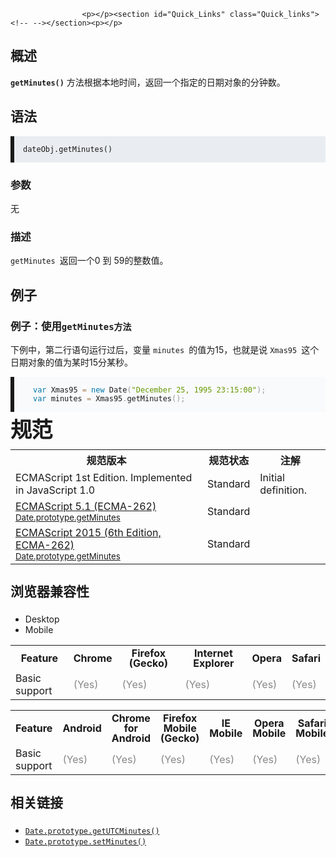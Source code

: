 
                
                  
                    <p></p><section id="Quick_Links" class="Quick_links"><!-- --></section><p></p>

<h2 name="Summary" id="Summary">&#x6982;&#x8FF0;</h2>

<p><strong><code>getMinutes()</code></strong> &#x65B9;&#x6CD5;&#x6839;&#x636E;&#x672C;&#x5730;&#x65F6;&#x95F4;&#xFF0C;&#x8FD4;&#x56DE;&#x4E00;&#x4E2A;&#x6307;&#x5B9A;&#x7684;&#x65E5;&#x671F;&#x5BF9;&#x8C61;&#x7684;&#x5206;&#x949F;&#x6570;&#x3002;</p>

<h2 name="Syntax" id="Syntax">&#x8BED;&#x6CD5;</h2>

<pre class="syntaxbox  language-html" style="margin-bottom: 0px; padding: 1em; border-left-width: 6px; border-left-style: solid; font-family: Consolas, Monaco, &apos;Andale Mono&apos;, monospace; font-size: 14px; text-shadow: none; direction: ltr; white-space: normal; background-color: rgba(212, 221, 228, 0.498039);"><code class="language-html" style="font-family: Consolas, Monaco, &apos;Andale Mono&apos;, monospace; color: inherit; text-shadow: none; direction: ltr;">dateObj.getMinutes()</code></pre>

<h3 name="Parameters" id="Parameters">&#x53C2;&#x6570;</h3>

<p>&#x65E0;</p>

<h3 name="Description" id="Description">&#x63CF;&#x8FF0;</h3>

<p><code>getMinutes&#xA0;</code>&#x8FD4;&#x56DE;&#x4E00;&#x4E2A;0 &#x5230; 59&#x7684;&#x6574;&#x6570;&#x503C;&#x3002;</p>

<h2 name="Examples" id="Examples">&#x4F8B;&#x5B50;</h2>

<h3 name="Example:_Using_getMinutes" id="Example:_Using_getMinutes">&#x4F8B;&#x5B50;&#xFF1A;&#x4F7F;&#x7528;<code>getMinutes&#x65B9;&#x6CD5;</code></h3>

<p>&#x4E0B;&#x4F8B;&#x4E2D;&#xFF0C;&#x7B2C;&#x4E8C;&#x884C;&#x8BED;&#x53E5;&#x8FD0;&#x884C;&#x8FC7;&#x540E;&#xFF0C;&#x53D8;&#x91CF;&#xA0;<code>minutes&#xA0;</code>&#x7684;&#x503C;&#x4E3A;15&#xFF0C;&#x4E5F;&#x5C31;&#x662F;&#x8BF4;&#xA0;<code>Xmas95&#xA0;</code>&#x8FD9;&#x4E2A;&#x65E5;&#x671F;&#x5BF9;&#x8C61;&#x7684;&#x503C;&#x4E3A;&#x67D0;&#x65F6;15&#x5206;&#x67D0;&#x79D2;&#x3002;</p>

<pre class="brush:js  language-js" style="padding: 1em 0px 1em 30px; border-left-width: 6px; border-left-style: solid; font-family: Consolas, Monaco, &apos;Andale Mono&apos;, monospace; font-size: 14px; text-shadow: none; direction: ltr; white-space: normal; background-color: rgba(234, 239, 242, 0.247059);"><code class="language-js" style="font-family: Consolas, Monaco, &apos;Andale Mono&apos;, monospace; color: inherit; text-shadow: none; direction: ltr; white-space: pre;"><span class="token keyword" style="color: rgb(0, 119, 170);">var</span> Xmas95 <span class="token operator" style="color: rgb(166, 127, 89); background: rgba(255, 255, 255, 0.498039);">=</span> <span class="token keyword" style="color: rgb(0, 119, 170);">new</span> <span class="token class-name">Date</span><span class="token punctuation" style="color: rgb(153, 153, 153);">(</span><span class="token string" style="color: rgb(102, 153, 0);">&quot;December 25, 1995 23:15:00&quot;</span><span class="token punctuation" style="color: rgb(153, 153, 153);">)</span><span class="token punctuation" style="color: rgb(153, 153, 153);">;</span>
<span class="token keyword" style="color: rgb(0, 119, 170);">var</span> minutes <span class="token operator" style="color: rgb(166, 127, 89); background: rgba(255, 255, 255, 0.498039);">=</span> Xmas95<span class="token punctuation" style="color: rgb(153, 153, 153);">.</span><span class="token function">getMinutes<span class="token punctuation" style="color: rgb(153, 153, 153);">(</span></span><span class="token punctuation" style="color: rgb(153, 153, 153);">)</span><span class="token punctuation" style="color: rgb(153, 153, 153);">;</span></code></pre>

<p dir="ltr"><span style="font-size: 2.142857142857143rem; font-weight: 700; letter-spacing: -1px; line-height: 30px;">&#x89C4;&#x8303;</span></p>

<table class="standard-table">
 <tbody>
  <tr>
   <th scope="col">&#x89C4;&#x8303;&#x7248;&#x672C;</th>
   <th scope="col">&#x89C4;&#x8303;&#x72B6;&#x6001;</th>
   <th scope="col">&#x6CE8;&#x89E3;</th>
  </tr>
  <tr>
   <td>ECMAScript 1st Edition. Implemented in JavaScript 1.0</td>
   <td>Standard</td>
   <td>Initial definition.</td>
  </tr>
  <tr>
   <td><a href="http://www.ecma-international.org/ecma-262/5.1/#sec-15.9.5.20" class="external" lang="en" hreflang="en">ECMAScript 5.1 (ECMA-262)<br><small lang="zh-CN">Date.prototype.getMinutes</small></a></td>
   <td><span class="spec-Standard">Standard</span></td>
   <td>&#xA0;</td>
  </tr>
  <tr>
   <td><a href="http://www.ecma-international.org/ecma-262/6.0/#sec-date.prototype.getminutes" class="external" lang="en" hreflang="en">ECMAScript 2015 (6th Edition, ECMA-262)<br><small lang="zh-CN">Date.prototype.getMinutes</small></a></td>
   <td><span class="spec-Standard">Standard</span></td>
   <td>&#xA0;</td>
  </tr>
 </tbody>
</table>

<h2 id="&#x6D4F;&#x89C8;&#x5668;&#x517C;&#x5BB9;&#x6027;" style="margin-bottom: 20px; line-height: 30px;">&#x6D4F;&#x89C8;&#x5668;&#x517C;&#x5BB9;&#x6027;</h2>

<p></p><div class="htab"> 
    <a name="AutoCompatibilityTable" id="AutoCompatibilityTable"></a> 
    <ul> 
        <li class="selected"><a>Desktop</a></li> 
        <li><a>Mobile</a></li> 
    </ul> 
</div><p></p>

<div id="compat-desktop">
<table class="compat-table">
 <tbody>
  <tr>
   <th style="line-height: 16px;">Feature</th>
   <th style="line-height: 16px;">Chrome</th>
   <th style="line-height: 16px;">Firefox (Gecko)</th>
   <th style="line-height: 16px;">Internet Explorer</th>
   <th style="line-height: 16px;">Opera</th>
   <th style="line-height: 16px;">Safari</th>
  </tr>
  <tr>
   <td>Basic support</td>
   <td><span title="Please update this with the earliest version of support." style="color: #888;">(Yes)</span></td>
   <td><span title="Please update this with the earliest version of support." style="color: #888;">(Yes)</span></td>
   <td><span title="Please update this with the earliest version of support." style="color: #888;">(Yes)</span></td>
   <td><span title="Please update this with the earliest version of support." style="color: #888;">(Yes)</span></td>
   <td><span title="Please update this with the earliest version of support." style="color: #888;">(Yes)</span></td>
  </tr>
 </tbody>
</table>
</div>

<div id="compat-mobile">
<table class="compat-table">
 <tbody>
  <tr>
   <th style="line-height: 16px;">Feature</th>
   <th style="line-height: 16px;">Android</th>
   <th style="line-height: 16px;">Chrome for Android</th>
   <th style="line-height: 16px;">Firefox Mobile (Gecko)</th>
   <th style="line-height: 16px;">IE Mobile</th>
   <th style="line-height: 16px;">Opera Mobile</th>
   <th style="line-height: 16px;">Safari Mobile</th>
  </tr>
  <tr>
   <td>Basic support</td>
   <td><span title="Please update this with the earliest version of support." style="color: #888;">(Yes)</span></td>
   <td><span title="Please update this with the earliest version of support." style="color: #888;">(Yes)</span></td>
   <td><span title="Please update this with the earliest version of support." style="color: #888;">(Yes)</span></td>
   <td><span title="Please update this with the earliest version of support." style="color: #888;">(Yes)</span></td>
   <td><span title="Please update this with the earliest version of support." style="color: #888;">(Yes)</span></td>
   <td><span title="Please update this with the earliest version of support." style="color: #888;">(Yes)</span></td>
  </tr>
 </tbody>
</table>
</div>

<h2 name="See_Also" id="See_Also" style="margin-bottom: 20px; line-height: 30px;">&#x76F8;&#x5173;&#x94FE;&#x63A5;</h2>

<ul>
 <li><a href="/zh-CN/docs/Web/JavaScript/Reference/Global_Objects/Date/getUTCMinutes" title="getUTCMinutes() &#x65B9;&#x6CD5;&#x4EE5;&#x4E16;&#x754C;&#x65F6;&#x4E3A;&#x6807;&#x51C6;&#xFF0C;&#x8FD4;&#x56DE;&#x4E00;&#x4E2A;&#x6307;&#x5B9A;&#x7684;&#x65E5;&#x671F;&#x5BF9;&#x8C61;&#x7684;&#x5206;&#x949F;&#x6570;&#x3002;"><code>Date.prototype.getUTCMinutes()</code></a></li>
 <li><a href="/zh-CN/docs/Web/JavaScript/Reference/Global_Objects/Date/setMinutes" title="setMinutes() &#x65B9;&#x6CD5;&#x6839;&#x636E;&#x672C;&#x5730;&#x65F6;&#x95F4;&#x4E3A;&#x4E00;&#x4E2A;&#x65E5;&#x671F;&#x5BF9;&#x8C61;&#x8BBE;&#x7F6E;&#x5206;&#x949F;&#x6570;&#x3002;"><code>Date.prototype.setMinutes()</code></a></li>
</ul>
                  
                
              